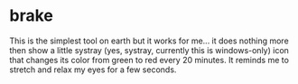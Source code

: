 # brake

This is the simplest tool on earth but it works for me... it does nothing more then show a little systray (yes, systray, currently this is windows-only) icon 
that changes its color from green to red every 20 minutes. It reminds me to stretch and relax my eyes for a few seconds.


